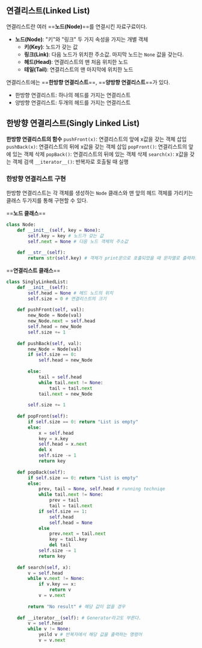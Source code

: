 ## 연결리스트(Linked List)
연결리스트란 여러 ==**노드(Node)**==를 연결시킨 자료구료이다.
- **노드(Node)**: "키"와 "링크" 두 가지 속성을 가지는 개별 객체
	- **키(Key)**: 노드가 갖는 값
	- **링크(Link)**: 다음 노드가 위치한 주소값. 마지막 노드는 `None` 값을 갖는다.
	- **헤드(Head)**: 연결리스트의 맨 처음 위치한 노드
	- **테일(Tail)**: 연결리스트의 맨 마지막에 위치한 노드

연결리스트에는 ==**한방향 연결리스트**==, ==**양방향 연결리스트**==가 있다.
- 한방향 연결리스트: 하나의 헤드를 가지는 연결리스트
- 양방향 연결리스트: 두개의 헤드를 가지는 연결리스트

## 한방향 연결리스트(Singly Linked List)

**한방향 연결리스트의 함수**
`pushFront(x)`: 연결리스트의 앞에 x값을 갖는 객체 삽입
`pushBack(x)`: 연결리스트의 뒤에 x값을 갖는 객체 삽입
`popFront()`: 연결리스트의 앞에 있는 객체 삭제
`popBack()`: 연결리스트의 뒤에 있는 객체 삭제
`search(x)`: x값을 갖는 객체 검색
`__iterator__()`: 반복자로 호출될 때 실행


### 한방향 연결리스트 구현
한방향 연결리스트는 각 객체를 생성하는 `Node` 클래스와
맨 앞의 헤드 객체를 가리키는 클래스 두가지를 통해 구현할 수 있다.

==**노드 클래스**==
```python
class Node:
	def __init__(self, key = None):
		self.key = key # 노드가 갖는 값
		self.next = None # 다음 노드 객체의 주소값
	
	def __str__(self):
		return str(self.key) # 객체가 print문으로 호출되었을 때 문자열로 출력하는 함수
```

==**연결리스트 클래스**==
```python
class SinglyLinkedList:
	def __init__(self):
		self.head = None # 헤드 노드의 위치
		self.size = 0 # 연결리스트의 크기
	
	def pushFront(self, val):
		new_Node = Node(val)
		new_Node.next = self.head
		self.head = new_Node
		self.size += 1
	
	def pushBack(self, val):
		new_Node = Node(val)
		if self.size == 0:
			self.head = new_Node
		
		else:
			tail = self.head
			while tail.next != None:
				tail = tail.next
			tail.next = new_Node
		
		self.size += 1
	
	def popFront(self):
		if self.size == 0: return "List is empty"
		else:
			x = self.head
			key = x.key
			self.head = x.next
			del x
			self.size -= 1
			return key
	
	def popBack(self):
		if self.size == 0: return "List is empty"
		else:
			prev, tail = None, self.head # running techniqe
			while tail.next != None:
				prev = tail
				tail = tail.next
			if self.size == 1:
				self.head
				self.head = None
			else
				prev.next = tail.next
				key = tail.key
				del tail
			self.size -= 1
			return key
	
	def search(self, x):
		v = self.head
		while v.next != None:
			if v.key == x:
				return v
			v = v.next
		
		return "No result" # 해당 값이 없을 경우
	
	def __iterator__(self): # Generator라고도 부른다.
		v = self.head
		while v != None:
			yeild v # 반복자에서 해당 값을 출력하는 명령어
			v = v.next
```